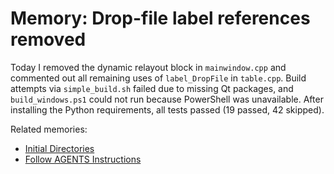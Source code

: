 # Memory: Drop-file label references removed

Today I removed the dynamic relayout block in `mainwindow.cpp` and commented out
all remaining uses of `label_DropFile` in `table.cpp`. Build attempts via
`simple_build.sh` failed due to missing Qt packages, and `build_windows.ps1`
could not run because PowerShell was unavailable. After installing the Python
requirements, all tests passed (19 passed, 42 skipped).

Related memories:
- [Initial Directories](2025-06-18-initial-directories.md)
- [Follow AGENTS Instructions](2025-06-18-run-tests-patch-agents.md)
